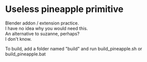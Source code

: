 # Useless pineapple primitive

Blender addon / extension practice.  
I have no idea why you would need this.  
An alternative to suzanne, perhaps?  
I don't know.  
  
To build, add a folder named "build" and run build_pineapple.sh or build_pineapple.bat